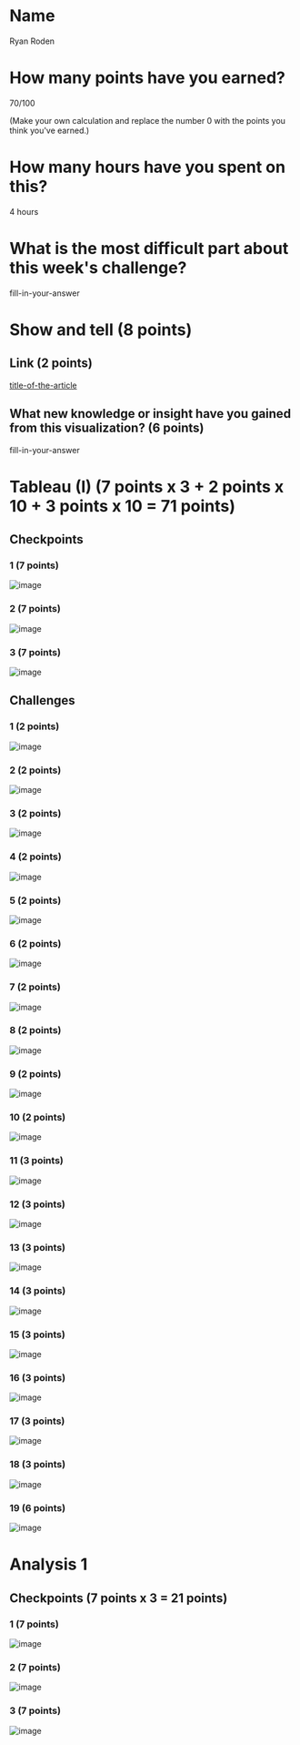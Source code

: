 # Name

Ryan Roden

# How many points have you earned?

70/100

(Make your own calculation and replace the number 0 with the points you think you've earned.)

# How many hours have you spent on this?

4 hours


# What is the most difficult part about this week's challenge?

fill-in-your-answer

# Show and tell (8 points)

## Link (2 points)

[title-of-the-article](http://link-to-an-interesting-visualization-involving-a-map)

## What new knowledge or insight have you gained from this visualization? (6 points)

fill-in-your-answer

# Tableau (I) (7 points x 3 + 2 points x 10 + 3 points x 10 = 71 points)

## Checkpoints

### 1 (7 points)

![image]()

### 2 (7 points)

![image](Wee5ChallengeScreenShots/C.bmp)

### 3 (7 points)

![image](Wee5ChallengeScreenShots/C.bmp)

## Challenges

### 1 (2 points)

![image](Week5ChallengeScreenShots/Week5C1.png)

### 2 (2 points)

![image](Week5ChallengeScreenShots/C2.png)

### 3 (2 points)

![image](Week5ChallengeScreenShots/C3.bmp)

### 4 (2 points)

![image](Week5ChallengeScreenShots/C4.bmp)

### 5 (2 points)

![image](Week5ChallengeScreenShots/C5.bmp)

### 6 (2 points)

![image](Week5ChallengeScreenShots/C6.bmp)

### 7 (2 points)

![image](Week5ChallengeScreenShots/C7.bmp)

### 8 (2 points)

![image](Week5ChallengeScreenShots/C8.bmp)

### 9 (2 points)

![image](Week5ChallengeScreenShots/C9.bmp)

### 10 (2 points)

![image](Week5ChallengeScreenShots/C10.bmp)

### 11 (3 points)

![image](Week5ChallengeScreenShots/C11.bmp)

### 12 (3 points)

![image](Week5ChallengeScreenShots/C12.bmp)

### 13 (3 points)

![image](Week5ChallengeScreenShots/C13.bmp)

### 14 (3 points)

![image](Week5ChallengeScreenShots/C14.bmp)

### 15 (3 points)

![image](Week5ChallengeScreenShots/C15.bmp)

### 16 (3 points)

![image](Week5ChallengeScreenShots/C16.bmp)

### 17 (3 points)

![image](Week5ChallengeScreenShots/C17.bmp)

### 18 (3 points)

![image](Week5ChallengeScreenShots/C18.bmp)

### 19 (6 points)

![image](Week5ChallengeScreenShots/C19.bmp)



# Analysis 1

## Checkpoints (7 points x 3 = 21 points)

### 1 (7 points)

![image](Week5ChallengeScreenShots/analysisC1.png)

### 2 (7 points)

![image](Wee5ChallengeScreenShots/AnalysisC2.bmp)

### 3 (7 points)

![image](Wee5ChallengeScreenShots/C.bmp)
